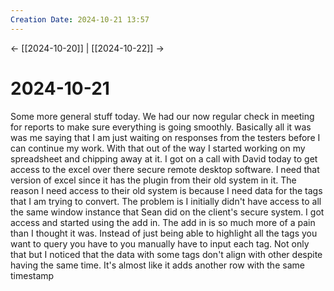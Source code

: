 ```yaml
---
Creation Date: 2024-10-21 13:57
---
```


<- [[2024-10-20]] | [[2024-10-22]]  ->

# 2024-10-21
Some more general stuff today. We had our now regular check in meeting for reports to make sure everything is going smoothly. Basically all it was was me saying that I am just waiting on responses from the testers before I can continue my work. With that out of the way I started working on my spreadsheet and chipping away at it. I got on a call with David today to get access to the excel over there secure remote desktop software. I need that version of excel since it has the plugin from their old system in it. The reason I need access to their old system is because I need data for the tags that I am trying to convert. The problem is I initially didn't have access to all the same window instance that Sean did on the client's secure system. I got access and started using the add in. The add in is so much more of a pain than I thought it was. Instead of just being able to highlight all the tags you want to query you have to you manually have to input each tag. Not only that but I noticed that the data with some tags don't align with other despite having the same time. It's almost like it adds another row with the same timestamp

